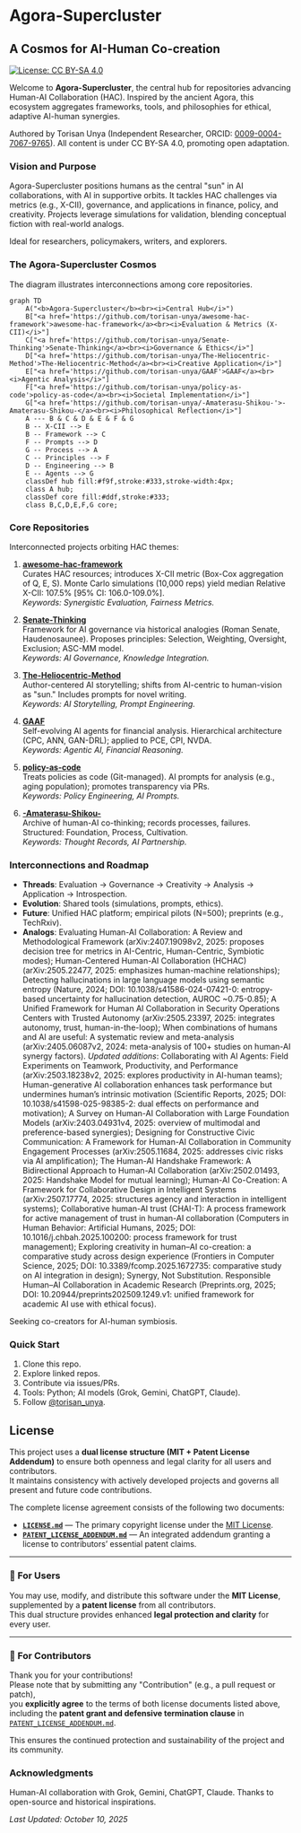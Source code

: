 # Agora-Supercluster

## A Cosmos for AI-Human Co-creation

[![License: CC BY-SA 4.0](https://img.shields.io/badge/License-CC%20BY--SA%204.0-lightgrey.svg)](https://creativecommons.org/licenses/by-sa/4.0/)

Welcome to **Agora-Supercluster**, the central hub for repositories advancing Human-AI Collaboration (HAC). Inspired by the ancient Agora, this ecosystem aggregates frameworks, tools, and philosophies for ethical, adaptive AI-human synergies.

Authored by Torisan Unya (Independent Researcher, ORCID: [0009-0004-7067-9765](https://orcid.org/0009-0004-7067-9765)). All content is under CC BY-SA 4.0, promoting open adaptation.

### Vision and Purpose
Agora-Supercluster positions humans as the central "sun" in AI collaborations, with AI in supportive orbits. It tackles HAC challenges via metrics (e.g., X-CII), governance, and applications in finance, policy, and creativity. Projects leverage simulations for validation, blending conceptual fiction with real-world analogs.

Ideal for researchers, policymakers, writers, and explorers.

### The Agora-Supercluster Cosmos

The diagram illustrates interconnections among core repositories.

```mermaid
graph TD
    A("<b>Agora-Supercluster</b><br><i>Central Hub</i>")
    B["<a href='https://github.com/torisan-unya/awesome-hac-framework'>awesome-hac-framework</a><br><i>Evaluation & Metrics (X-CII)</i>"]
    C["<a href='https://github.com/torisan-unya/Senate-Thinking'>Senate-Thinking</a><br><i>Governance & Ethics</i>"]
    D["<a href='https://github.com/torisan-unya/The-Heliocentric-Method'>The-Heliocentric-Method</a><br><i>Creative Application</i>"]
    E["<a href='https://github.com/torisan-unya/GAAF'>GAAF</a><br><i>Agentic Analysis</i>"]
    F["<a href='https://github.com/torisan-unya/policy-as-code'>policy-as-code</a><br><i>Societal Implementation</i>"]
    G["<a href='https://github.com/torisan-unya/-Amaterasu-Shikou-'>-Amaterasu-Shikou-</a><br><i>Philosophical Reflection</i>"]
    A --- B & C & D & E & F & G
    B -- X-CII --> E
    B -- Framework --> C
    F -- Prompts --> D
    G -- Process --> A
    C -- Principles --> F
    D -- Engineering --> B
    E -- Agents --> G
    classDef hub fill:#f9f,stroke:#333,stroke-width:4px;
    class A hub;
    classDef core fill:#ddf,stroke:#333;
    class B,C,D,E,F,G core;
```

### Core Repositories
Interconnected projects orbiting HAC themes:

1. **[awesome-hac-framework](https://github.com/torisan-unya/awesome-hac-framework)**  
   Curates HAC resources; introduces X-CII metric (Box-Cox aggregation of Q, E, S). Monte Carlo simulations (10,000 reps) yield median Relative X-CII: 107.5% [95% CI: 106.0-109.0%].  
   *Keywords: Synergistic Evaluation, Fairness Metrics.*

2. **[Senate-Thinking](https://github.com/torisan-unya/Senate-Thinking)**  
   Framework for AI governance via historical analogies (Roman Senate, Haudenosaunee). Proposes principles: Selection, Weighting, Oversight, Exclusion; ASC-MM model.  
   *Keywords: AI Governance, Knowledge Integration.*

3. **[The-Heliocentric-Method](https://github.com/torisan-unya/The-Heliocentric-Method)**  
   Author-centered AI storytelling; shifts from AI-centric to human-vision as "sun." Includes prompts for novel writing.  
   *Keywords: AI Storytelling, Prompt Engineering.*

4. **[GAAF](https://github.com/torisan-unya/GAAF)**  
   Self-evolving AI agents for financial analysis. Hierarchical architecture (CPC, ANN, GAN-DRL); applied to PCE, CPI, NVDA.  
   *Keywords: Agentic AI, Financial Reasoning.*

5. **[policy-as-code](https://github.com/torisan-unya/policy-as-code)**  
   Treats policies as code (Git-managed). AI prompts for analysis (e.g., aging population); promotes transparency via PRs.  
   *Keywords: Policy Engineering, AI Prompts.*

6. **[-Amaterasu-Shikou-](https://github.com/torisan-unya/-Amaterasu-Shikou-)**  
   Archive of human-AI co-thinking; records processes, failures. Structured: Foundation, Process, Cultivation.  
   *Keywords: Thought Records, AI Partnership.*

### Interconnections and Roadmap
- **Threads**: Evaluation → Governance → Creativity → Analysis → Application → Introspection.
- **Evolution**: Shared tools (simulations, prompts, ethics).
- **Future**: Unified HAC platform; empirical pilots (N=500); preprints (e.g., TechRxiv).
- **Analogs**: Evaluating Human-AI Collaboration: A Review and Methodological Framework (arXiv:2407.19098v2, 2025: proposes decision tree for metrics in AI-Centric, Human-Centric, Symbiotic modes); Human-Centered Human-AI Collaboration (HCHAC) (arXiv:2505.22477, 2025: emphasizes human-machine relationships); Detecting hallucinations in large language models using semantic entropy (Nature, 2024; DOI: 10.1038/s41586-024-07421-0: entropy-based uncertainty for hallucination detection, AUROC ~0.75-0.85); A Unified Framework for Human AI Collaboration in Security Operations Centers with Trusted Autonomy (arXiv:2505.23397, 2025: integrates autonomy, trust, human-in-the-loop); When combinations of humans and AI are useful: A systematic review and meta-analysis (arXiv:2405.06087v2, 2024: meta-analysis of 100+ studies on human-AI synergy factors). *Updated additions*: Collaborating with AI Agents: Field Experiments on Teamwork, Productivity, and Performance (arXiv:2503.18238v2, 2025: explores productivity in AI-human teams); Human-generative AI collaboration enhances task performance but undermines human’s intrinsic motivation (Scientific Reports, 2025; DOI: 10.1038/s41598-025-98385-2: dual effects on performance and motivation); A Survey on Human-AI Collaboration with Large Foundation Models (arXiv:2403.04931v4, 2025: overview of multimodal and preference-based synergies); Designing for Constructive Civic Communication: A Framework for Human-AI Collaboration in Community Engagement Processes (arXiv:2505.11684, 2025: addresses civic risks via AI amplification); The Human-AI Handshake Framework: A Bidirectional Approach to Human-AI Collaboration (arXiv:2502.01493, 2025: Handshake Model for mutual learning); Human-AI Co-Creation: A Framework for Collaborative Design in Intelligent Systems (arXiv:2507.17774, 2025: structures agency and interaction in intelligent systems); Collaborative human-AI trust (CHAI-T): A process framework for active management of trust in human-AI collaboration (Computers in Human Behavior: Artificial Humans, 2025; DOI: 10.1016/j.chbah.2025.100200: process framework for trust management); Exploring creativity in human–AI co-creation: a comparative study across design experience (Frontiers in Computer Science, 2025; DOI: 10.3389/fcomp.2025.1672735: comparative study on AI integration in design); Synergy, Not Substitution. Responsible Human–AI Collaboration in Academic Research (Preprints.org, 2025; DOI: 10.20944/preprints202509.1249.v1: unified framework for academic AI use with ethical focus).

Seeking co-creators for AI-human symbiosis.

### Quick Start
1. Clone this repo.
2. Explore linked repos.
3. Contribute via issues/PRs.
4. Tools: Python; AI models (Grok, Gemini, ChatGPT, Claude).
5. Follow [@torisan_unya](https://x.com/torisan_unya).

## License

This project uses a **dual license structure (MIT + Patent License Addendum)** to ensure both openness and legal clarity for all users and contributors.  
It maintains consistency with actively developed projects and governs all present and future code contributions.

The complete license agreement consists of the following two documents:

- **[`LICENSE.md`](LICENSE.md)** — The primary copyright license under the [MIT License](https://opensource.org/licenses/MIT).  
- **[`PATENT_LICENSE_ADDENDUM.md`](PATENT_LICENSE_ADDENDUM.md)** — An integrated addendum granting a license to contributors’ essential patent claims.

---

### 🔹 For Users

You may use, modify, and distribute this software under the **MIT License**,  
supplemented by a **patent license** from all contributors.  
This dual structure provides enhanced **legal protection and clarity** for every user.

---

### 🔹 For Contributors

Thank you for your contributions!  
Please note that by submitting any "Contribution" (e.g., a pull request or patch),  
you **explicitly agree** to the terms of both license documents listed above,  
including the **patent grant and defensive termination clause** in  
[`PATENT_LICENSE_ADDENDUM.md`](PATENT_LICENSE_ADDENDUM.md).

This ensures the continued protection and sustainability of the project and its community.



### Acknowledgments
Human-AI collaboration with Grok, Gemini, ChatGPT, Claude. Thanks to open-source and historical inspirations.

*Last Updated: October 10, 2025*


